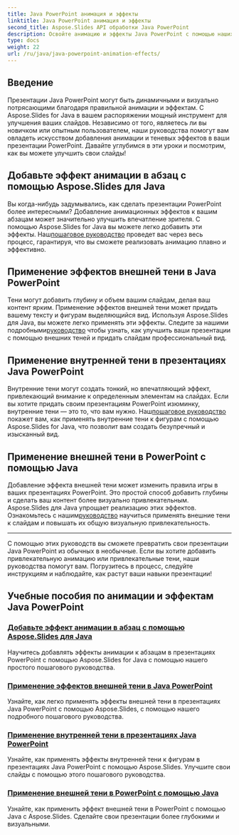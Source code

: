 ```yaml
---
title: Java PowerPoint анимация и эффекты
linktitle: Java PowerPoint анимация и эффекты
second_title: Aspose.Slides API обработки Java PowerPoint
description: Освойте анимацию и эффекты Java PowerPoint с помощью наших подробных руководств. Научитесь добавлять анимацию, внешние и внутренние тени с помощью Aspose.Slides для Java.
type: docs
weight: 22
url: /ru/java/java-powerpoint-animation-effects/
---
```

## Введение

Презентации Java PowerPoint могут быть динамичными и визуально потрясающими благодаря правильной анимации и эффектам. С Aspose.Slides for Java в вашем распоряжении мощный инструмент для улучшения ваших слайдов. Независимо от того, являетесь ли вы новичком или опытным пользователем, наши руководства помогут вам овладеть искусством добавления анимации и теневых эффектов в ваши презентации PowerPoint. Давайте углубимся в эти уроки и посмотрим, как вы можете улучшить свои слайды!

## Добавьте эффект анимации в абзац с помощью Aspose.Slides для Java
 Вы когда-нибудь задумывались, как сделать презентации PowerPoint более интересными? Добавление анимационных эффектов к вашим абзацам может значительно улучшить впечатление зрителя. С помощью Aspose.Slides for Java вы можете легко добавить эти эффекты. Наш[пошаговое руководство](./add-animation-effect-paragraph/) проведет вас через весь процесс, гарантируя, что вы сможете реализовать анимацию плавно и эффективно.

## Применение эффектов внешней тени в Java PowerPoint
Тени могут добавить глубину и объем вашим слайдам, делая ваш контент ярким. Применение эффектов внешней тени может придать вашему тексту и фигурам выделяющийся вид. Используя Aspose.Slides для Java, вы можете легко применять эти эффекты. Следите за нашими подробными[руководство](./apply-outer-shadow-effects-java-powerpoint/) чтобы узнать, как улучшить ваши презентации с помощью внешних теней и придать слайдам профессиональный вид.

## Применение внутренней тени в презентациях Java PowerPoint
 Внутренние тени могут создать тонкий, но впечатляющий эффект, привлекающий внимание к определенным элементам на слайдах. Если вы хотите придать своим презентациям PowerPoint изюминку, внутренние тени — это то, что вам нужно. Наш[пошаговое руководство](./apply-inner-shadow-java-powerpoint/) покажет вам, как применять внутренние тени к фигурам с помощью Aspose.Slides for Java, что позволит вам создать безупречный и изысканный вид.

## Применение внешней тени в PowerPoint с помощью Java
Добавление эффекта внешней тени может изменить правила игры в ваших презентациях PowerPoint. Это простой способ добавить глубины и сделать ваш контент более визуально привлекательным. Aspose.Slides для Java упрощает реализацию этих эффектов. Ознакомьтесь с нашим[руководство](./apply-outer-shadow-powerpoint-java/) научиться применять внешние тени к слайдам и повышать их общую визуальную привлекательность.

---

С помощью этих руководств вы сможете превратить свои презентации Java PowerPoint из обычных в необычные. Если вы хотите добавить привлекательную анимацию или привлекательные тени, наши руководства помогут вам. Погрузитесь в процесс, следуйте инструкциям и наблюдайте, как растут ваши навыки презентации!
## Учебные пособия по анимации и эффектам Java PowerPoint
### [Добавьте эффект анимации в абзац с помощью Aspose.Slides для Java](./add-animation-effect-paragraph/)
Научитесь добавлять эффекты анимации к абзацам в презентациях PowerPoint с помощью Aspose.Slides for Java с помощью нашего простого пошагового руководства.
### [Применение эффектов внешней тени в Java PowerPoint](./apply-outer-shadow-effects-java-powerpoint/)
Узнайте, как легко применять эффекты внешней тени в презентациях Java PowerPoint с помощью Aspose.Slides, с помощью нашего подробного пошагового руководства.
### [Применение внутренней тени в презентациях Java PowerPoint](./apply-inner-shadow-java-powerpoint/)
Узнайте, как применять эффекты внутренней тени к фигурам в презентациях Java PowerPoint с помощью Aspose.Slides. Улучшите свои слайды с помощью этого пошагового руководства.
### [Применение внешней тени в PowerPoint с помощью Java](./apply-outer-shadow-powerpoint-java/)
Узнайте, как применить эффект внешней тени в PowerPoint с помощью Java с Aspose.Slides. Сделайте свои презентации более глубокими и визуальными.